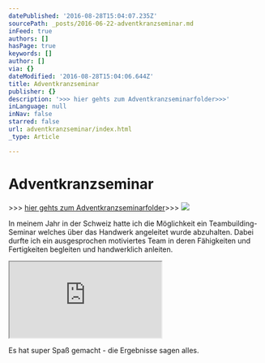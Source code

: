 ```yaml
---
datePublished: '2016-08-28T15:04:07.235Z'
sourcePath: _posts/2016-06-22-adventkranzseminar.md
inFeed: true
authors: []
hasPage: true
keywords: []
author: []
via: {}
dateModified: '2016-08-28T15:04:06.644Z'
title: Adventkranzseminar
publisher: {}
description: '>>> hier gehts zum Adventkranzseminarfolder>>>'
inLanguage: null
inNav: false
starred: false
url: adventkranzseminar/index.html
_type: Article

---
```

# Adventkranzseminar

\>\>\> [hier gehts zum Adventkranzseminarfolder][0]\>\>\>
![](https://the-grid-user-content.s3-us-west-2.amazonaws.com/84103cf1-94c3-4893-9255-61464e56cb06.png)

In meinem Jahr in der Schweiz hatte ich die Möglichkeit ein Teambuilding-Seminar welches über das Handwerk angeleitet wurde abzuhalten. Dabei durfte ich ein ausgesprochen motiviertes Team in deren Fähigkeiten und Fertigkeiten begleiten und handwerklich anleiten.

<iframe src="https://the-grid.github.io/ed-userhtml/?g=eJwlzUEKwyAQQNGryHTvWBOlhZi7JDqpglYYlVy_odl_3l_SwVshcabQowNrFIhI6RO7g0kbEI29A0SSqbUxpK8FqewUZOwlP6xS79ek8am0mbW9-j-3Vw7EDi5sy7mex8i5eSb6rgvex_UHHJEmzg" style=""></iframe>

Es hat super Spaß gemacht - die Ergebnisse sagen alles.

[0]: https://issuu.com/floraleformgebung/docs/advent_henkel_2014/9?e=6009832/10254265